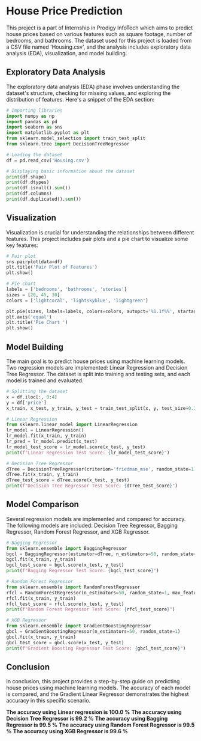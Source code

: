 # House Price Prediction

This project is a part of Internship in Prodigy InfoTech which aims to predict house prices based on various features such as square footage, number of bedrooms, and bathrooms. The dataset used for this project is loaded from a CSV file named 'Housing.csv', and the analysis includes exploratory data analysis (EDA), visualization, and model building.

## Exploratory Data Analysis

The exploratory data analysis (EDA) phase involves understanding the dataset's structure, checking for missing values, and exploring the distribution of features. Here's a snippet of the EDA section:

```python
# Importing libraries
import numpy as np 
import pandas as pd 
import seaborn as sns 
import matplotlib.pyplot as plt 
from sklearn.model_selection import train_test_split
from sklearn.tree import DecisionTreeRegressor

# Loading the dataset
df = pd.read_csv('Housing.csv')

# Displaying basic information about the dataset
print(df.shape)
print(df.dtypes)
print(df.isnull().sum())
print(df.columns)
print(df.duplicated().sum())
```

## Visualization

Visualization is crucial for understanding the relationships between different features. This project includes pair plots and a pie chart to visualize some key features:

```python
# Pair plot
sns.pairplot(data=df)
plt.title('Pair Plot of Features')
plt.show()

# Pie chart
labels = ['bedrooms', 'bathrooms', 'stories']
sizes = [20, 45, 30]
colors = ['lightcoral', 'lightskyblue', 'lightgreen']

plt.pie(sizes, labels=labels, colors=colors, autopct='%1.1f%%', startangle=140)
plt.axis('equal')
plt.title('Pie Chart ')
plt.show()
```

## Model Building

The main goal is to predict house prices using machine learning models. Two regression models are implemented: Linear Regression and Decision Tree Regressor. The dataset is split into training and testing sets, and each model is trained and evaluated.

```python
# Splitting the dataset
x = df.iloc[:, 0:4]
y = df['price']
x_train, x_test, y_train, y_test = train_test_split(x, y, test_size=0.3, random_state=1)

# Linear Regression
from sklearn.linear_model import LinearRegression
lr_model = LinearRegression()
lr_model.fit(x_train, y_train)
lr_pred = lr_model.predict(x_test)
lr_model_test_score = lr_model.score(x_test, y_test)
print(f"Linear Regression Test Score: {lr_model_test_score}")

# Decision Tree Regressor
dTree = DecisionTreeRegressor(criterion='friedman_mse', random_state=1)
dTree.fit(x_train, y_train)
dTree_test_score = dTree.score(x_test, y_test)
print(f"Decision Tree Regressor Test Score: {dTree_test_score}")
```

## Model Comparison

Several regression models are implemented and compared for accuracy. The following models are included: Decision Tree Regressor, Bagging Regressor, Random Forest Regressor, and XGB Regressor.

```python
# Bagging Regressor
from sklearn.ensemble import BaggingRegressor
bgcl = BaggingRegressor(estimator=dTree, n_estimators=50, random_state=1)
bgcl.fit(x_train, y_train)
bgcl_test_score = bgcl.score(x_test, y_test)
print(f"Bagging Regressor Test Score: {bgcl_test_score}")

# Random Forest Regressor
from sklearn.ensemble import RandomForestRegressor
rfcl = RandomForestRegressor(n_estimators=50, random_state=1, max_features=12)
rfcl.fit(x_train, y_train)
rfcl_test_score = rfcl.score(x_test, y_test)
print(f"Random Forest Regressor Test Score: {rfcl_test_score}")

# XGB Regressor
from sklearn.ensemble import GradientBoostingRegressor
gbcl = GradientBoostingRegressor(n_estimators=50, random_state=1)
gbcl.fit(x_train, y_train)
gbcl_test_score = gbcl.score(x_test, y_test)
print(f"Gradient Boosting Regressor Test Score: {gbcl_test_score}")
```

## Conclusion

In conclusion, this project provides a step-by-step guide on predicting house prices using machine learning models. The accuracy of each model is compared, and the Gradient Linear Regressor demonstrates the highest accuracy in this specific scenario. 

**The accuracy using Linear regression is 100.0 %** 
**The accuracy using Decision Tree Regressor is 99.2 %**
**The accuracy using Bagging Regressor is 99.5 %**
**The accuracy using Random Forest Regressor is 99.5 %**
**The accuracy using XGB Regressor is 99.6 %**
